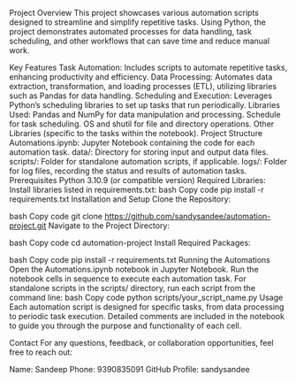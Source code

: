 Project Overview
This project showcases various automation scripts designed to streamline and simplify repetitive tasks. Using Python, the project demonstrates automated processes for data handling, task scheduling, and other workflows that can save time and reduce manual work.

Key Features
Task Automation: Includes scripts to automate repetitive tasks, enhancing productivity and efficiency.
Data Processing: Automates data extraction, transformation, and loading processes (ETL), utilizing libraries such as Pandas for data handling.
Scheduling and Execution: Leverages Python’s scheduling libraries to set up tasks that run periodically.
Libraries Used:
Pandas and NumPy for data manipulation and processing.
Schedule for task scheduling.
OS and shutil for file and directory operations.
Other Libraries (specific to the tasks within the notebook).
Project Structure
Automations.ipynb: Jupyter Notebook containing the code for each automation task.
data/: Directory for storing input and output data files.
scripts/: Folder for standalone automation scripts, if applicable.
logs/: Folder for log files, recording the status and results of automation tasks.
Prerequisites
Python 3.10.9 (or compatible version)
Required Libraries: Install libraries listed in requirements.txt:
bash
Copy code
pip install -r requirements.txt
Installation and Setup
Clone the Repository:

bash
Copy code
git clone https://github.com/sandysandee/automation-project.git
Navigate to the Project Directory:

bash
Copy code
cd automation-project
Install Required Packages:

bash
Copy code
pip install -r requirements.txt
Running the Automations
Open the Automations.ipynb notebook in Jupyter Notebook.
Run the notebook cells in sequence to execute each automation task.
For standalone scripts in the scripts/ directory, run each script from the command line:
bash
Copy code
python scripts/your_script_name.py
Usage
Each automation script is designed for specific tasks, from data processing to periodic task execution. Detailed comments are included in the notebook to guide you through the purpose and functionality of each cell.

Contact
For any questions, feedback, or collaboration opportunities, feel free to reach out:

Name: Sandeep
Phone: 9390835091
GitHub Profile: sandysandee
